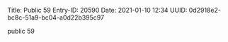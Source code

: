 Title: Public 59
Entry-ID: 20590
Date: 2021-01-10 12:34
UUID: 0d2918e2-bc8c-51a9-bc04-a0d22b395c97

public 59
